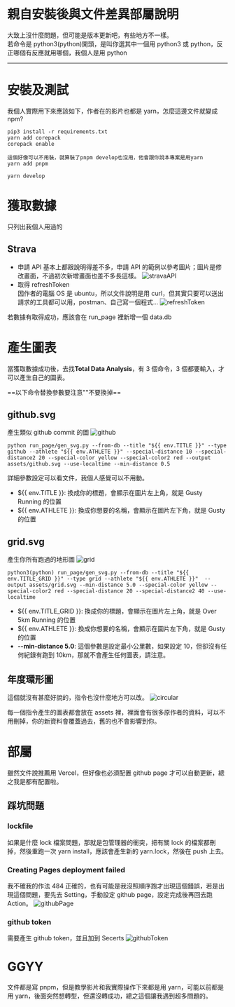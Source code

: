 # 親自安裝後與文件差異部屬說明

大致上沒什麼問題，但可能是版本更新吧，有些地方不一樣。  
若命令是 python3(python)開頭，是叫你選其中一個用 python3 或 python，反正哪個有反應就用哪個，我個人是用 python

---

# 安裝及測試

我個人實際用下來應該如下，作者在的影片也都是 yarn，怎麼這邊文件就變成 npm?

```text
pip3 install -r requirements.txt
yarn add corepack
corepack enable

這個好像可以不用裝，就算裝了pnpm develop也沒用，他會跟你說本專案是用yarn
yarn add pnpm

yarn develop
```

# 獲取數據

只列出我個人用過的

## Strava

- 申請 API
  基本上都跟說明得差不多，申請 API 的範例以參考圖片；圖片是修改畫面，不過初次新增畫面也差不多長這樣。
  ![stravaAPI](./images/strava.png 'stravaAPI')
- 取得 refreshToken  
   因作者的電腦 OS 是 ubuntu，所以文件說明是用 curl，但其實只要可以送出請求的工具都可以用，postman、自己寫一個程式...
  ![refreshToken](./images/refreshToken.png 'refreshToken')

若數據有取得成功，應該會在 run_page 裡新增一個 data.db

# 產生圖表

當獲取數據成功後，去找**Total Data Analysis**，有 3 個命令，3 個都要輸入，才可以產生自己的圖表。

==以下命令替換參數要注意""不要換掉==

## github.svg

產生類似 github commit 的圖
![github](./images/github.png 'github')

```
python run_page/gen_svg.py --from-db --title "${{ env.TITLE }}" --type github --athlete "${{ env.ATHLETE }}" --special-distance 10 --special-distance2 20 --special-color yellow --special-color2 red --output assets/github.svg --use-localtime --min-distance 0.5
```

詳細參數設定可以看文件，我個人感覺可以不用動。

- ${{ env.TITLE }}: 換成你的標題，會顯示在圖片左上角，就是 Gusty Running 的位置
- ${{ env.ATHLETE }}: 換成你想要的名稱，會顯示在圖片左下角，就是 Gusty 的位置

## grid.svg

產生你所有跑過的地形圖
![grid](./images/grid.png 'grid')

```
python3(python) run_page/gen_svg.py --from-db --title "${{ env.TITLE_GRID }}" --type grid --athlete "${{ env.ATHLETE }}"  --output assets/grid.svg --min-distance 5.0 --special-color yellow --special-color2 red --special-distance 20 --special-distance2 40 --use-localtime
```

- ${{ env.TITLE_GRID }}: 換成你的標題，會顯示在圖片左上角，就是 Over 5km Running 的位置
- ${{ env.ATHLETE }}: 換成你想要的名稱，會顯示在圖片左下角，就是 Gusty 的位置
- **--min-distance 5.0**: 這個參數是設定最小公里數，如果設定 10，但卻沒有任何紀錄有跑到 10km，那就不會產生任何圖表，請注意。

## 年度環形圖

這個就沒有甚麼好說的，指令也沒什麼地方可以改。
![circular](./images/circular.png 'circular')

每一個指令產生的圖表都會放在 assets 裡，裡面會有很多原作者的資料，可以不用刪掉，你的新資料會覆蓋過去，舊的也不會影響到你。

# 部屬

雖然文件說推薦用 Vercel，但好像也必須配置 github page 才可以自動更新，總之我是都有配置啦。

## 踩坑問題

### lockfile

如果是什麼 lock 檔案問題，那就是包管理器的衝突，把有關 lock 的檔案都刪掉，然後重跑一次 yarn install，應該會產生新的 yarn.lock，然後在 push 上去。

### Creating Pages deployment failed

我不確我的作法 484 正確的，也有可能是我沒照順序跑才出現這個錯誤，若是出現這個問題，要先去 Setting，手動設定 github page，設定完成後再回去跑 Action。
![githubPage](./images/githubPage.png 'githubPage')

### github token

需要產生 github token，並且加到 Secerts
![githubToken](./images/githubToken.png 'githubToken')

# GGYY

文件都是寫 pnpm，但是教學影片和我實際操作下來都是用 yarn，可能以前都是用 yarn，後面突然想轉型，但還沒轉成功，總之這個讓我遇到超多問題的。
